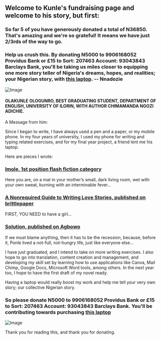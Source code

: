 ## Welcome to Kunle's fundraising page and welcome to his story, but first:

### So far 5 of you have generously donated a total of N36850. That's amazing and we're so grateful! It means we have just 2/3rds of the way to go. 
### Help us crush this. By donating N5000 to 9906168052 Providus Bank or £15 to Sort: 207463 Account: 93043843 Barclays Bank, you'll be taking us miles closer to equipping one more story teller of Nigeria's dreams, hopes, and realities; your Nigerian story, with [this laptop](https://www.amazon.com/Lenovo-Thinkpad-T420-Windows-Professional/dp/B00W4AMWCI).  -- Nnadozie



![Image](https://user-images.githubusercontent.com/56092000/66084902-a7bbb680-e567-11e9-8003-27aa7009cb27.png)

#### OLAKUNLE OLOGUNRO, BEST GRADUATING STUDENT, DEPARTMENT OF ENGLISH, UNIVERSITY OF ILORIN, WITH AUTHOR CHIMAMANDA NGOZI ADICHIE.

A Message from him:

Since I began to write, I have always used a pen and a paper, or my mobile phone. In my four years of university, I used my phone for writing and typing related exercises, and for my final year project, a friend lent me his laptop. 

Here are pieces I wrote:

### [Imole, 1st position flash fiction category](https://kreativediadem.com/imole-by-olakunle-ologunro-1st-position-flash-fiction-category/)
Here you are, on a mat in your mother’s small, dark living room, wet with your own sweat, burning with an interminable fever...

### [A Nonrequired Guide to Writing Love Stories, published on brittlepaper](https://brittlepaper.com/2018/05/nonrequired-guide-writing-love-stories-olakunle-ologunro-fiction/)
FIRST, YOU NEED to have a girl...

### [Solution, published on Agbowo](https://agbowo.org/solution-olakunle-ologunro/)
If we must blame anything, then it has to be the recession, because, before it, Ponle lived a not-full, not-hungry life, just like everyone else...


I have just graduated, and I intend to take on more writing exercises. I also hope to go into translation, content creation and management, and developing my skill set by learning how to use applications like Canva, Mail Chimp, Google Docs, Microsoft Word tools, among others. In the next year too, I hope to have the first draft of my novel ready.

Having a laptop would really boost my work and help me tell your very own story; our collective Nigerian story.

### So please donate N5000 to 9906168052 Providus Bank or £15 to Sort: 207463 Account: 93043843 Barclays Bank. You'll be contributing towards purchasing [this laptop](https://www.amazon.com/Lenovo-Thinkpad-T420-Windows-Professional/dp/B00W4AMWCI)

![Image](https://user-images.githubusercontent.com/56092000/66083009-527da600-e563-11e9-813a-d75f5923097a.png)

Thank you for reading this, and thank you for donating.

